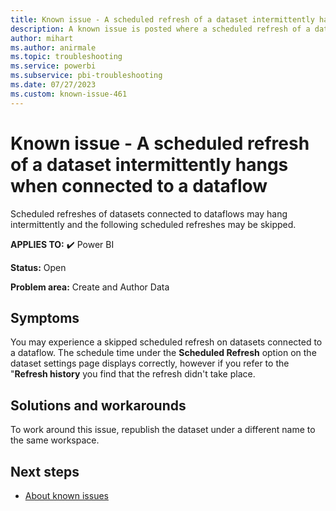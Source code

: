 ```yaml
---
title: Known issue - A scheduled refresh of a dataset intermittently hangs when connected to a dataflow
description: A known issue is posted where a scheduled refresh of a dataset intermittently hangs when connected to a dataflow.
author: mihart
ms.author: anirmale
ms.topic: troubleshooting  
ms.service: powerbi
ms.subservice: pbi-troubleshooting
ms.date: 07/27/2023
ms.custom: known-issue-461
---
```


# Known issue - A scheduled refresh of a dataset intermittently hangs when connected to a dataflow

Scheduled refreshes of datasets connected to dataflows may hang intermittently and the following scheduled refreshes may be skipped.

**APPLIES TO:** ✔️ Power BI

**Status:** Open

**Problem area:** Create and Author Data

## Symptoms

You may experience a skipped scheduled refresh on datasets connected to a dataflow. The schedule time under the **Scheduled Refresh** option on the dataset settings page displays correctly, however if you refer to the "**Refresh history** you find that the refresh didn't take place.

## Solutions and workarounds

To work around this issue, republish the dataset under a different name to the same workspace.

## Next steps

- [About known issues](/power-bi/troubleshoot/known-issues/power-bi-known-issues)
